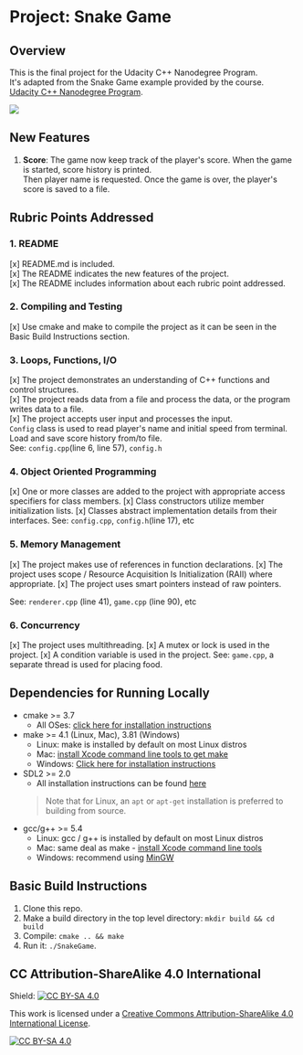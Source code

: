 # Project: Snake Game

## Overview
This is the final project for the Udacity C++ Nanodegree Program. <br>
It's adapted from the Snake Game example provided by the course. <br>
[Udacity C++ Nanodegree Program](https://www.udacity.com/course/c-plus-plus-nanodegree--nd213).

<img src="snake_game.gif"/>

## New Features
1. **Score**: The game now keep track of the player's score. When the game is started, score history is printed. <br>
   Then player name is requested. Once the game is over, the player's score is saved to a file. <br>

## Rubric Points Addressed
### 1. README
[x] README.md is included. <br>
[x] The README indicates the new features of the project. <br>
[x] The README includes information about each rubric point addressed. <br>

### 2. Compiling and Testing
[x] Use cmake and make to compile the project as it can be seen in the Basic Build Instructions section.

### 3. Loops, Functions, I/O <br>
[x] The project demonstrates an understanding of C++ functions and control structures. <br>
[x] The project reads data from a file and process the data, or the program writes data to a file. <br>
[x] The project accepts user input and processes the input. <br>
`Config` class is used to read player's name and initial speed from terminal. Load and save score history from/to file. <br>
See: `config.cpp`(line 6, line 57), `config.h`

### 4. Object Oriented Programming
[x] One or more classes are added to the project with appropriate access specifiers for class members.
[x] Class constructors utilize member initialization lists.
[x] Classes abstract implementation details from their interfaces.
See: `config.cpp`, `config.h`(line 17), etc

### 5. Memory Management
[x] The project makes use of references in function declarations.
[x] The project uses scope / Resource Acquisition Is Initialization (RAII) where appropriate.
[x] The project uses smart pointers instead of raw pointers.

See: `renderer.cpp` (line 41), `game.cpp` (line 90), etc

### 6. Concurrency
[x] The project uses multithreading.
[x] A mutex or lock is used in the project.
[x] A condition variable is used in the project.
See: `game.cpp`, a separate thread is used for placing food.


## Dependencies for Running Locally
* cmake >= 3.7
  * All OSes: [click here for installation instructions](https://cmake.org/install/)
* make >= 4.1 (Linux, Mac), 3.81 (Windows)
  * Linux: make is installed by default on most Linux distros
  * Mac: [install Xcode command line tools to get make](https://developer.apple.com/xcode/features/)
  * Windows: [Click here for installation instructions](http://gnuwin32.sourceforge.net/packages/make.htm)
* SDL2 >= 2.0
  * All installation instructions can be found [here](https://wiki.libsdl.org/Installation)
  >Note that for Linux, an `apt` or `apt-get` installation is preferred to building from source. 
* gcc/g++ >= 5.4
  * Linux: gcc / g++ is installed by default on most Linux distros
  * Mac: same deal as make - [install Xcode command line tools](https://developer.apple.com/xcode/features/)
  * Windows: recommend using [MinGW](http://www.mingw.org/)

## Basic Build Instructions

1. Clone this repo.
2. Make a build directory in the top level directory: `mkdir build && cd build`
3. Compile: `cmake .. && make`
4. Run it: `./SnakeGame`.


## CC Attribution-ShareAlike 4.0 International


Shield: [![CC BY-SA 4.0][cc-by-sa-shield]][cc-by-sa]

This work is licensed under a
[Creative Commons Attribution-ShareAlike 4.0 International License][cc-by-sa].

[![CC BY-SA 4.0][cc-by-sa-image]][cc-by-sa]

[cc-by-sa]: http://creativecommons.org/licenses/by-sa/4.0/
[cc-by-sa-image]: https://licensebuttons.net/l/by-sa/4.0/88x31.png
[cc-by-sa-shield]: https://img.shields.io/badge/License-CC%20BY--SA%204.0-lightgrey.svg
